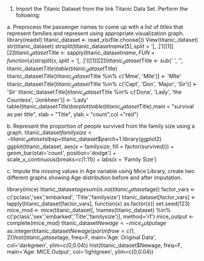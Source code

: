 1. Import the Titanic Dataset from the link Titanic Data Set.
Perform the following:

a. Preprocess the passenger names to come up with a list of titles that represent families
and represent using appropriate visualization graph.
library(readxl)
titanic_dataset <- read_xls(file.choose())
View(titanic_dataset)
str(titanic_dataset)
strsplit(titanic_dataset$name[5], split = '[,.]')[[1]][2]
titanic_dataset$Title <- sapply(titanic_dataset$name, FUN=function(x) {strsplit(x, split='[,.]')[[1]][2]})
titanic_dataset$Title <- sub(' ', '', titanic_dataset$Title)
table(titanic_dataset$Title)
titanic_dataset$Title[titanic_dataset$Title %in% c('Mme', 'Mlle')] <- 'Mlle'
titanic_dataset$Title[titanic_dataset$Title %in% c('Capt', 'Don', 'Major', 'Sir')] <- 'Sir'
titanic_dataset$Title[titanic_dataset$Title %in% c('Dona', 'Lady', 'the Countess', 'Jonkheer')] <- 'Lady'
table(titanic_dataset$Title)
barplot(table(titanic_dataset$Title),main = "survival as per title", xlab = "Title", ylab = "count",col ="red")

b. Represent the proportion of people survived from the family size using a graph.
titanic_dataset$familysize <- titanic_dataset$sibsp+titanic_dataset$parch+1
library(ggplot2)
ggplot(titanic_dataset, aes(x = familysize, fill = factor(survived))) +
  geom_bar(stat='count', position='dodge') +
  scale_x_continuous(breaks=c(1:11)) +
  labs(x = 'Family Size') 


c. Impute the missing values in Age variable using Mice Library, create two different
graphs showing Age distribution before and after imputation.

library(mice)
titanic_dataset$age
sum(is.na(titanic_dataset$age))
factor_vars <- c('pclass','sex','embarked', 'Title','familysize')
titanic_dataset[factor_vars] <- lapply(titanic_dataset[factor_vars], function(x) as.factor(x))
set.seed(123)
mice_mod <- mice(titanic_dataset[, !names(titanic_dataset) %in% c('pclass','sex','embarked','Title','familysize')], method='rf')
mice_output <- complete(mice_mod)
titanic_dataset$Newage <- mice_output$age
as.integer(titanic_dataset$Newage)
par(mfrow=c(1,2))
hist(titanic_dataset$age, freq=F, main='Age: Original Data', 
     col='darkgreen', ylim=c(0,0.04))
hist(titanic_dataset$Newage, freq=F, main='Age: MICE Output', 
     col='lightgreen', ylim=c(0,0.04))

